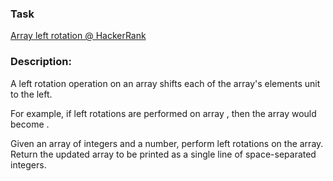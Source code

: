### Task

[Array left rotation @ HackerRank](https://www.hackerrank.com/challenges/ctci-array-left-rotation/problem?h_l=interview&playlist_slugs%5B%5D=interview-preparation-kit&playlist_slugs%5B%5D=arrays)

### Description:

A left rotation operation on an array shifts each of the array's elements unit to the left.

For example, if left rotations are performed on array , then the array would become .

Given an array of integers and a number, perform left rotations on the array. Return the updated array to be printed as a single line of space-separated integers.
